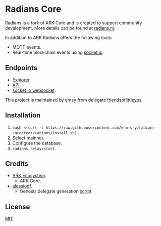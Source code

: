 # Radians Core
Radians is a fork of ARK Core and is created to support community development. More details can be found at [radians.nl](https://radians.nl).

In addition to ARK Radians offers the following tools:

- MQTT events.
- Real-time blockchain events using [socket.io](https://socket.io).

## Endpoints
- [Explorer](http://explorer.radians.nl).
- [API](https://api.radians.nl).
- [socket.io websocket](https://socket.radians.nl).

This project is maintained by emsy from delegate [friendsoflittleyus](https://friendsoflittleyus.nl).

## Installation

1. `bash <(curl -s https://raw.githubusercontent.com/e-m-s-y/radians-core/feat/radians/install.sh)`.
2. Select mainnet.
3. Configure the database.
4. `radians relay:start`.

## Credits
- [ARK Ecosystem](https://ark.io).
  - ARK Core.
- [alessiodf](https://github.com/alessiodf).
  - Genesis delegate generation [script](https://github.com/e-m-s-y/radians-core-2/blob/master/packages/core/src/commands/genesis-delegate-generate.ts).

## License
[MIT](LICENSE)
